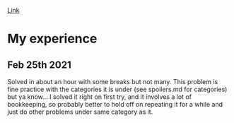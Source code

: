 [Link](https://leetcode.com/problems/maximal-square/)

# My experience
## Feb 25th 2021
Solved in about an hour with some breaks but not many.
This problem is fine practice with the categories it is under (see spoilers.md for categories) but ya know... I 
solved it right on first try, and it involves a lot of bookkeeping, so probably better to hold off on repeating it 
for a while and just do other problems under same category as it.